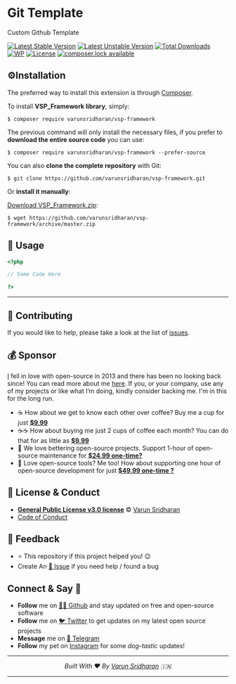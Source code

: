 # Git Template
Custom Github Template

[![Latest Stable Version][latest-stable-version-img]][lsvl]
[![Latest Unstable Version][latest-Unstable-version-img]][luvl]
[![Total Downloads][total-downloads-img]][tdl]
[![WP][wpcs-img]][wpcsl]
[![License][license-img]][licenselink]
[![composer.lock available][composerlock-img]][composerlocklink]

## ⚙️Installation
The preferred way to install this extension is through [Composer][composer].

To install **VSP_Framework library**, simply:

    $ composer require varunsridharan/vsp-framework

The previous command will only install the necessary files, if you prefer to **download the entire source code** you can use:

    $ composer require varunsridharan/vsp-framework --prefer-source

You can also **clone the complete repository** with Git:

    $ git clone https://github.com/varunsridharan/vsp-framework.git

Or **install it manually**:

[Download VSP_Framework.zip][downloadzip]:

    $ wget https://github.com/varunsridharan/vsp-framework/archive/master.zip

## 🚀 Usage

```php
<?php

// Some Code Here

?>
```
---

## 🤝 Contributing
If you would like to help, please take a look at the list of [issues](issues/).

## 💰 Sponsor
[I][twitter] fell in love with open-source in 2013 and there has been no looking back since! You can read more about me [here][website].
If you, or your company, use any of my projects or like what I’m doing, kindly consider backing me. I'm in this for the long run.

- ☕ How about we get to know each other over coffee? Buy me a cup for just [**$9.99**][buymeacoffee]
- ☕️☕️ How about buying me just 2 cups of coffee each month? You can do that for as little as [**$9.99**][buymeacoffee]
- 🔰         We love bettering open-source projects. Support 1-hour of open-source maintenance for [**$24.99 one-time?**][paypal]
- 🚀         Love open-source tools? Me too! How about supporting one hour of open-source development for just [**$49.99 one-time ?**][paypal]

## 📝 License & Conduct
- [**General Public License v3.0 license**](LICENSE) © [Varun Sridharan](website)
- [Code of Conduct](code-of-conduct.md)

## 📣 Feedback
- ⭐ This repository if this project helped you! :wink:
- Create An [🔧 Issue](issues/) if you need help / found a bug

## Connect & Say 👋
- **Follow** me on [👨‍💻 Github][github] and stay updated on free and open-source software
- **Follow** me on [🐦 Twitter][twitter] to get updates on my latest open source projects
- **Message** me on [📠 Telegram][telegram]
- **Follow** my pet on [Instagram][sofythelabrador] for some _dog-tastic_ updates!

---

<p align="center">
<i>Built With ♥ By <a href="https://go.svarun.dev/twitter"  target="_blank" rel="noopener noreferrer">Varun Sridharan</a> 🇮🇳 </i>
</p>

---

<!-- Personl Links -->
[paypal]: https://go.svarun.dev/paypal
[buymeacoffee]: https://go.svarun.dev/buymeacoffee
[sofythelabrador]: https://www.instagram.com/sofythelabrador/
[github]: https://go.svarun.dev/github/
[twitter]: https://go.svarun.dev/twitter/
[telegram]: https://go.svarun.dev/telegram/
[email]: https://go.svarun.dev/contact/email/
[website]: https://go.svarun.dev/website/

<!-- Private -->
[composer]: https://go.svarun.dev/composer/
[downloadzip]:https://github.com/varunsridharan/vsp-framework/archive/master.zip
[wpcsl]: https://github.com/WordPress-Coding-Standards/WordPress-Coding-Standards/

<!-- Poser -->
[latest-stable-version-img]: https://poser.pugx.org/varunsridharan/php-autoloader/version
[latest-Unstable-version-img]: https://poser.pugx.org/varunsridharan/php-autoloader/v/unstable
[total-downloads-img]: https://poser.pugx.org/varunsridharan/php-autoloader/downloads
[Latest-Unstable-version-img]: https://poser.pugx.org/varunsridharan/php-autoloader/v/unstable
[license-img]: https://poser.pugx.org/varunsridharan/php-autoloader/license
[composerlock-img]: https://poser.pugx.org/varunsridharan/php-autoloader/composerlock
[wpcs-img]: https://img.shields.io/badge/WordPress-Standar-1abc9c.svg

<!-- Packagist Links -->
[lsvl]: https://packagist.org/packages/varunsridharan/php-autoloader
[luvl]: https://packagist.org/packages/varunsridharan/php-autoloader
[tdl]: https://packagist.org/packages/varunsridharan/php-autoloader
[licenselink]: https://packagist.org/packages/varunsridharan/php-autoloader
[composerlocklink]: https://packagist.org/packages/varunsridharan/php-autoloader
